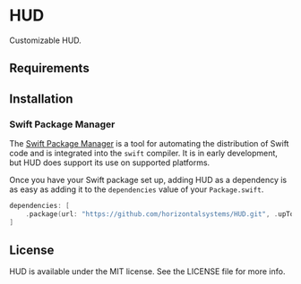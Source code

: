 # HUD

Customizable HUD.

## Requirements

## Installation

### Swift Package Manager

The [Swift Package Manager](https://swift.org/package-manager/) is a tool for automating the distribution of Swift code
and is integrated into the `swift` compiler. It is in early development, but HUD does support its use on
supported platforms.

Once you have your Swift package set up, adding HUD as a dependency is as easy as adding it to
the `dependencies` value of your `Package.swift`.

```swift
dependencies: [
    .package(url: "https://github.com/horizontalsystems/HUD.git", .upToNextMajor(from: "1.2.0"))
]
```

## License

HUD is available under the MIT license. See the LICENSE file for more info.
